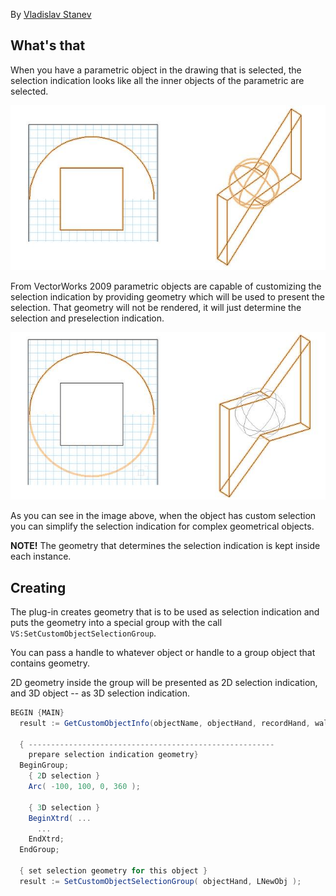 By [Vladislav Stanev](mailto:vstanev@nemetschek.net)

## What's that

When you have a parametric object in the drawing that is selected, the selection indication looks like all the inner objects of the parametric are selected.

![Normal Selection Indication](images/normalSelectionIndication.jpg)

From VectorWorks 2009 parametric objects are capable of customizing the selection indication by providing geometry which will be used to present the selection. That geometry will not be rendered, it will just determine the selection and preselection indication.

![Custom Selection Indication](images/customSelectionIndication.jpg)

As you can see in the image above, when the object has custom selection you can simplify the selection indication for complex geometrical objects.

**NOTE!** The geometry that determines the selection indication is kept inside each instance.

## Creating

The plug-in creates geometry that is to be used as selection indication and puts the geometry into a special group with the call `VS:SetCustomObjectSelectionGroup`.

You can pass a handle to whatever object or handle to a group object that contains geometry.

2D geometry inside the group will be presented as 2D selection indication, and 3D object -- as 3D selection indication.

```vs
BEGIN {MAIN}
  result := GetCustomObjectInfo(objectName, objectHand, recordHand, wallHand);

  { -------------------------------------------------------
    prepare selection indication geometry}
  BeginGroup;
    { 2D selection }
    Arc( -100, 100, 0, 360 );

    { 3D selection }
    BeginXtrd( ...
      ...
    EndXtrd;
  EndGroup;

  { set selection geometry for this object }
  result := SetCustomObjectSelectionGroup( objectHand, LNewObj );

